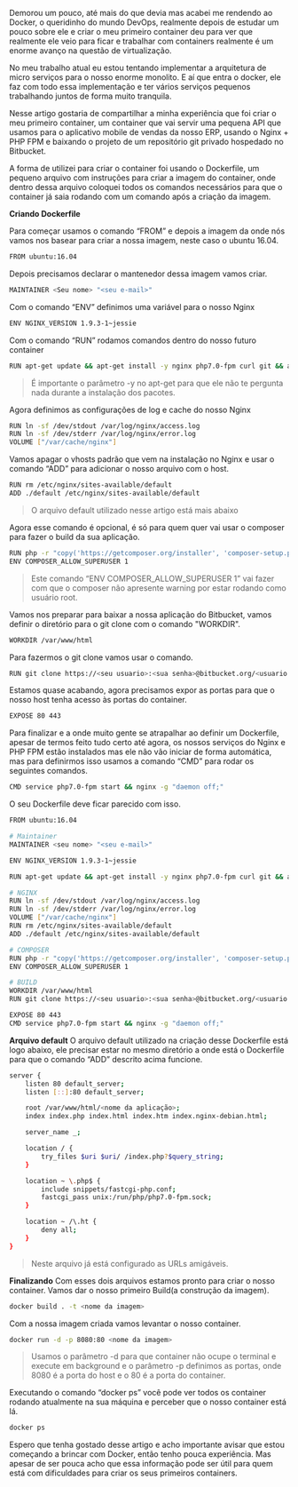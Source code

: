 Demorou um pouco, até mais do que devia mas acabei me rendendo ao Docker, o queridinho do mundo DevOps, realmente depois de estudar um pouco sobre ele e criar o meu primeiro container deu para ver que realmente ele veio para ficar e trabalhar com containers realmente é um enorme avanço na questão de virtualização.

No meu trabalho atual eu estou tentando implementar a arquitetura de micro serviços para o nosso enorme monolito. E aí que entra o docker, ele faz com todo essa  implementação e ter vários serviços pequenos trabalhando juntos de forma muito tranquila.

Nesse artigo gostaria de compartilhar a minha experiência que foi criar o meu primeiro container, um container que vai servir uma pequena API que usamos para o aplicativo mobile de vendas da nosso ERP, usando o Nginx + PHP FPM e baixando o projeto de um repositório git privado hospedado no Bitbucket.

A forma de utilizei para criar o container foi usando o Dockerfile, um pequeno arquivo com instruções para criar a imagem do container, onde dentro dessa arquivo coloquei todos os comandos necessários para que o container já saia rodando com um comando após a criação da imagem.

**Criando Dockerfile**

Para começar usamos o comando “FROM” e depois a imagem da onde nós vamos nos basear para criar a nossa imagem, neste caso o ubuntu 16.04.
```bash
FROM ubuntu:16.04
```

Depois precisamos declarar o mantenedor dessa imagem vamos criar.
```bash
MAINTAINER <Seu nome> "<seu e-mail>"
```

Com o comando “ENV” definimos uma variável para o nosso Nginx
```bash
ENV NGINX_VERSION 1.9.3-1~jessie
```

Com o comando “RUN” rodamos comandos dentro do nosso futuro container
```bash
RUN apt-get update && apt-get install -y nginx php7.0-fpm curl git && apt-get clean
```
> É importante o parâmetro -y no apt-get para que ele não te pergunta nada durante a instalação dos pacotes.

Agora definimos as configurações de log e cache do nosso Nginx
```bash
RUN ln -sf /dev/stdout /var/log/nginx/access.log
RUN ln -sf /dev/stderr /var/log/nginx/error.log
VOLUME ["/var/cache/nginx"]
```

Vamos apagar o vhosts padrão que vem na instalação no Nginx e usar o comando “ADD” para adicionar o nosso arquivo com o host.
```bash
RUN rm /etc/nginx/sites-available/default
ADD ./default /etc/nginx/sites-available/default
```
> O arquivo default utilizado nesse artigo está mais abaixo

Agora esse comando é opcional, é só para quem quer vai usar o composer para fazer o build da sua aplicação.
```bash
RUN php -r "copy('https://getcomposer.org/installer', 'composer-setup.php');" && php composer-setup.php && rm composer-setup.php && mv composer.phar /usr/local/bin/composer && chmod a+x /usr/local/bin/composer
ENV COMPOSER_ALLOW_SUPERUSER 1
```
> Este comando “ENV COMPOSER_ALLOW_SUPERUSER 1” vai fazer com que o composer não apresente warning por estar rodando como usuário root.

Vamos nos preparar para baixar a nossa aplicação do Bitbucket, vamos definir o diretório para o git clone com o comando "WORKDIR".
```bash
WORKDIR /var/www/html
```

Para fazermos o git clone vamos usar o comando.
```bash
RUN git clone https://<seu usuario>:<sua senha>@bitbucket.org/<usuario dono do repositório>/<nome do repositório> <nome da aplicação>
```

Estamos quase acabando, agora precisamos expor as portas para que o nosso host tenha acesso às portas do container.
```bash
EXPOSE 80 443
```

Para finalizar e a onde muito gente se atrapalhar ao definir um Dockerfile, apesar de termos feito tudo certo até agora, os nossos serviços do Nginx e PHP FPM estão instalados mas ele não vão iniciar de forma automática, mas para definirmos isso usamos a comando “CMD” para rodar os seguintes comandos.
```bash
CMD service php7.0-fpm start && nginx -g "daemon off;"
```

O seu Dockerfile deve ficar parecido com isso.
```bash
FROM ubuntu:16.04

# Maintainer
MAINTAINER <seu nome> "<seu e-mail>"

ENV NGINX_VERSION 1.9.3-1~jessie

RUN apt-get update && apt-get install -y nginx php7.0-fpm curl git && apt-get clean

# NGINX
RUN ln -sf /dev/stdout /var/log/nginx/access.log
RUN ln -sf /dev/stderr /var/log/nginx/error.log
VOLUME ["/var/cache/nginx"]
RUN rm /etc/nginx/sites-available/default
ADD ./default /etc/nginx/sites-available/default

# COMPOSER
RUN php -r "copy('https://getcomposer.org/installer', 'composer-setup.php');" && php composer-setup.php && rm composer-setup.php && mv composer.phar /usr/local/bin/composer && chmod a+x /usr/local/bin/composer
ENV COMPOSER_ALLOW_SUPERUSER 1

# BUILD
WORKDIR /var/www/html
RUN git clone https://<seu usuario>:<sua senha>@bitbucket.org/<usuario dono do repositório>/<nome do repositório> <nome da aplicação>

EXPOSE 80 443
CMD service php7.0-fpm start && nginx -g "daemon off;"
```

**Arquivo  default**
O arquivo default utilizado na criação desse Dockerfile está logo abaixo, ele precisar estar no mesmo diretório a onde está o Dockerfile para que o comando “ADD” descrito acima funcione.
```bash
server {
    listen 80 default_server;
    listen [::]:80 default_server;

    root /var/www/html/<nome da aplicação>;
    index index.php index.html index.htm index.nginx-debian.html;

    server_name _;

    location / {
        try_files $uri $uri/ /index.php?$query_string;
    }

    location ~ \.php$ {
        include snippets/fastcgi-php.conf;
        fastcgi_pass unix:/run/php/php7.0-fpm.sock;
    }

    location ~ /\.ht {
        deny all;
    }
}

```
> Neste arquivo já está configurado as URLs amigáveis.


**Finalizando**
Com esses dois arquivos estamos pronto para criar o nosso container. Vamos dar o nosso primeiro Build(a construção da imagem).
```bash
docker build . -t <nome da imagem>
```

Com a nossa imagem criada vamos levantar o nosso container.
```bash
docker run -d -p 8080:80 <nome da imagem>
```
> Usamos o parâmetro -d para que container não ocupe o terminal e execute em background e o parâmetro -p definimos as portas, onde 8080 é a porta do host e o 80 é a porta do container.

Executando o comando “docker ps” você pode ver todos os container rodando atualmente na sua máquina e perceber que o nosso container está lá.
```bash
docker ps
```

Espero que tenha gostado desse artigo e acho importante avisar que estou começando a brincar com Docker, então tenho pouca experiência. Mas apesar de ser pouca acho que essa informação pode ser útil para quem está com dificuldades para criar os seus primeiros containers.
